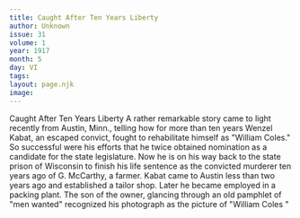```yaml
---
title: Caught After Ten Years Liberty
author: Unknown
issue: 31
volume: 1
year: 1917
month: 5
day: VI
tags:
layout: page.njk
image:
---
```

Caught After Ten Years Liberty   A rather remarkable story came to light recently from Austin, Minn., telling how for more than ten years Wenzel Kabat, an escaped convict, fought to rehabilitate himself as "William Coles." So successful were his efforts that he twice obtained nomination as a candidate for the state legislature. Now he is on his way back to the state prison of Wisconsin to finish his life sentence as the convicted murderer ten years ago of G. McCarthy, a farmer.   Kabat came to Austin less than two years ago and established a tailor shop. Later he became employed in a packing plant. The son of the owner, glancing through an old pamphlet of "men wanted" recognized his photograph as the picture of "William Coles "   


